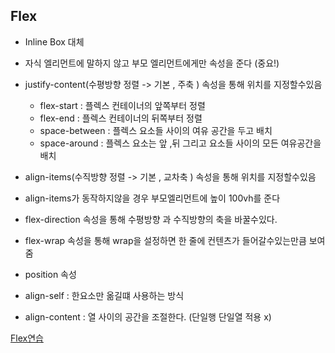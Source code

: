 ## Flex

- Inline Box 대체
- 자식 엘리먼트에 말하지 않고 부모 엘리먼트에게만 속성을 준다 (중요!)
- justify-content(수평방향 정렬 -> 기본 , 주축 ) 속성을 통해 위치를 지정할수있음

  - flex-start : 플렉스 컨테이너의 앞쪽부터 정렬
  - flex-end : 플렉스 컨테이너의 뒤쪽부터 정렬
  - space-between : 플렉스 요소들 사이의 여유 공간을 두고 배치
  - space-around : 플렉스 요소는 앞 ,뒤 그리고 요소들 사이의 모든 여유공간을 배치

- align-items(수직방향 정렬 -> 기본 , 교차축 ) 속성을 통해 위치를 지정할수있음
- align-items가 동작하지않을 경우 부모엘리먼트에 높이 100vh를 준다

- flex-direction 속성을 통해 수평방향 과 수직방향의 축을 바꿀수있다.
- flex-wrap 속성을 통해 wrap을 설정하면 한 줄에 컨텐츠가 들어갈수있는만큼 보여줌
- position 속성
- align-self : 한요소만 옮길떄 사용하는 방식
- align-content : 열 사이의 공간을 조절한다. (단일행 단일열 적용 x)

[Flex연습](https://flexboxfroggy.com/#ko)
